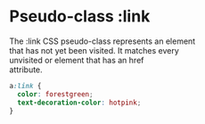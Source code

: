 # Pseudo-class :link

The :link CSS pseudo-class represents an element  
that has not yet been visited. It matches every  
unvisited <a> or <area> element that has an href  
attribute.  

```css
a:link {
  color: forestgreen;
  text-decoration-color: hotpink;
}
```
